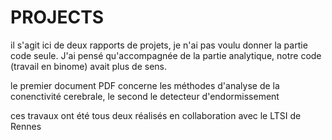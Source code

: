 # PROJECTS

il s'agit ici de deux rapports de projets, je n'ai pas voulu donner la partie code seule.
J'ai pensé qu'accompagnée de la partie analytique, notre code (travail en binome) avait plus de sens.

le premier document PDF concerne les méthodes d'analyse de la conenctivité cerebrale, le second le detecteur d'endormissement

ces travaux ont été tous deux réalisés en collaboration avec le LTSI de Rennes
